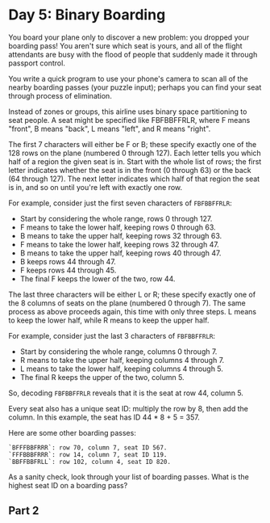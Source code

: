 # Day 5: Binary Boarding

You board your plane only to discover a new problem: you dropped your boarding pass! You aren't sure which seat is yours, and all of the flight attendants are busy with the flood of people that suddenly made it through passport control.

You write a quick program to use your phone's camera to scan all of the nearby boarding passes (your puzzle input); perhaps you can find your seat through process of elimination.

Instead of zones or groups, this airline uses binary space partitioning to seat people. A seat might be specified like FBFBBFFRLR, where F means "front", B means "back", L means "left", and R means "right".

The first 7 characters will either be F or B; these specify exactly one of the 128 rows on the plane (numbered 0 through 127). Each letter tells you which half of a region the given seat is in. Start with the whole list of rows; the first letter indicates whether the seat is in the front (0 through 63) or the back (64 through 127). The next letter indicates which half of that region the seat is in, and so on until you're left with exactly one row.

For example, consider just the first seven characters of `FBFBBFFRLR`:

-   Start by considering the whole range, rows 0 through 127.
-   F means to take the lower half, keeping rows 0 through 63.
-   B means to take the upper half, keeping rows 32 through 63.
-   F means to take the lower half, keeping rows 32 through 47.
-   B means to take the upper half, keeping rows 40 through 47.
-   B keeps rows 44 through 47.
-   F keeps rows 44 through 45.
-   The final F keeps the lower of the two, row 44.

The last three characters will be either L or R; these specify exactly one of the 8 columns of seats on the plane (numbered 0 through 7). The same process as above proceeds again, this time with only three steps. L means to keep the lower half, while R means to keep the upper half.

For example, consider just the last 3 characters of `FBFBBFFRLR`:

-   Start by considering the whole range, columns 0 through 7.
-   R means to take the upper half, keeping columns 4 through 7.
-   L means to take the lower half, keeping columns 4 through 5.
-   The final R keeps the upper of the two, column 5.

So, decoding `FBFBBFFRLR` reveals that it is the seat at row 44, column 5.

Every seat also has a unique seat ID: multiply the row by 8, then add the column. In this example, the seat has ID 44 * 8 + 5 = 357.

Here are some other boarding passes:

    `BFFFBBFRRR`: row 70, column 7, seat ID 567.
    `FFFBBBFRRR`: row 14, column 7, seat ID 119.
    `BBFFBBFRLL`: row 102, column 4, seat ID 820.

As a sanity check, look through your list of boarding passes. What is the highest seat ID on a boarding pass?

## Part 2
